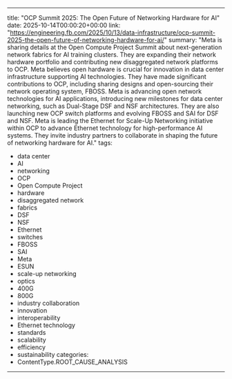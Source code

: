 
---
title: "OCP Summit 2025: The Open Future of Networking Hardware for AI"
date: 2025-10-14T00:00:20+00:00
link: "https://engineering.fb.com/2025/10/13/data-infrastructure/ocp-summit-2025-the-open-future-of-networking-hardware-for-ai/"
summary: "Meta is sharing details at the Open Compute Project Summit about next-generation network fabrics for AI training clusters. They are expanding their network hardware portfolio and contributing new disaggregated network platforms to OCP. Meta believes open hardware is crucial for innovation in data center infrastructure supporting AI technologies. They have made significant contributions to OCP, including sharing designs and open-sourcing their network operating system, FBOSS. Meta is advancing open network technologies for AI applications, introducing new milestones for data center networking, such as Dual-Stage DSF and NSF architectures. They are also launching new OCP switch platforms and evolving FBOSS and SAI for DSF and NSF. Meta is leading the Ethernet for Scale-Up Networking initiative within OCP to advance Ethernet technology for high-performance AI systems. They invite industry partners to collaborate in shaping the future of networking hardware for AI."
tags:
  - data center
  - AI
  - networking
  - OCP
  - Open Compute Project
  - hardware
  - disaggregated network
  - fabrics
  - DSF
  - NSF
  - Ethernet
  - switches
  - FBOSS
  - SAI
  - Meta
  - ESUN
  - scale-up networking
  - optics
  - 400G
  - 800G
  - industry collaboration
  - innovation
  - interoperability
  - Ethernet technology
  - standards
  - scalability
  - efficiency
  - sustainability
categories:
  - ContentType.ROOT_CAUSE_ANALYSIS
---

